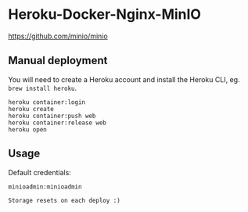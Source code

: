 # Heroku-Docker-Nginx-MinIO

https://github.com/minio/minio

## Manual deployment

You will need to create a Heroku account and install the Heroku CLI, eg.
`brew install heroku`.

```
heroku container:login
heroku create
heroku container:push web
heroku container:release web
heroku open
```

## Usage

Default credentials:
```
minioadmin:minioadmin

Storage resets on each deploy :)
```
